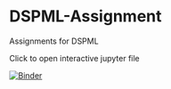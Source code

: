 # DSPML-Assignment
Assignments for DSPML

Click to open interactive jupyter file

[![Binder](https://mybinder.org/badge_logo.svg)](https://mybinder.org/v2/gh/rkiran15/DSPML-Assignment/master?filepath=Assignment%201%20Question%204.ipynb)
